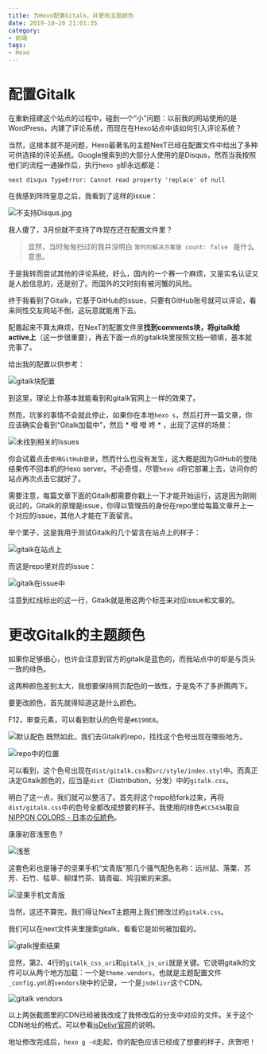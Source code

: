 ```yaml
---
title: 为Hexo配置Gitalk，并更改主题颜色
date: 2019-10-20 21:01:35
category:
- 前端
tags:
- Hexo
---
```


# 配置Gitalk
在重新搭建这个站点的过程中，碰到一个“小”问题：以前我的网站使用的是WordPress，内建了评论系统，而现在在Hexo站点中该如何引入评论系统？

<!-- more -->

当然，这根本就不是问题，Hexo最著名的主题NexT已经在配置文件中给出了多种可供选择的评论系统。Google搜索到的大部分人使用的是Disqus，然而当我按照他们的流程一通操作后，执行`hexo g`却永远都是：

    next disqus TypeError: Cannot read property 'replace' of null

在我感到阵阵窒息之后，我看到了这样的issue：

![不支持Disqus.jpg](https://i.loli.net/2020/01/12/fkE8JSxeo4pjmu7.jpg)

我人傻了，3月份就不支持了咋现在还在配置文件里？

> 显然，当时匆匆扫过的我并没明白 `暂时的解决方案是 count: false ` 是什么意思。

于是我转而尝试其他的评论系统，好么，国内的一个赛一个麻烦，又是实名认证又是人脸信息的，还是别了。而国外的又时刻有被河蟹的风险。

终于我看到了Gitalk，它基于GitHub的issue，只要有GitHub账号就可以评论，看来同性交友网站不倒，这玩意就能用下去。

配置起来不算太麻烦，在NexT的配置文件里**找到comments块，将gitalk给active上**（这一步很重要），再去下面一点的gitalk块里按照文档一顿填，基本就完事了。

给出我的配置以供参考：

![gitalk块配置](https://i.loli.net/2020/01/12/jPw6frglHAW52ME.jpg)

到这里，理论上你基本就能看到和gitalk官网上一样的效果了。

然而，坑爹的事情不会就此停止，如果你在本地`hexo s`，然后打开一篇文章，你应该确实会看到“Gitalk加载中”，然后 * 噔  噔  咚 * ，出现了这样的场景：

![未找到相关的Issues](https://i.loli.net/2020/01/12/VmbrWfpDMNute5O.jpg)

你会试着点击`使用GitHub登录`，然而什么也没有发生，这大概是因为GitHub的登陆结果传不回本机的Hexo server。不必奇怪，尽管`hexo d`将它部署上去，访问你的站点再次点击它就好了。

需要注意，每篇文章下面的Gitalk都需要你戳上一下才能开始运行，这是因为刚刚说过的，Gitalk的原理是issue，你得以管理员的身份在repo里给每篇文章开上一个对应的issue，其他人才能在下面留言。

举个栗子，这是我用于测试Gitalk的几个留言在站点上的样子：

![gitalk在站点上](https://i.loli.net/2020/01/12/62GCSo1yZp3ixRW.jpg)

而这是repo里对应的issue：

![gitalk在issue中](https://i.loli.net/2020/01/12/l7pDt8vaf1gKdmk.jpg)

注意到红线标出的这一行，Gitalk就是用这两个标签来对应issue和文章的。

# 更改Gitalk的主题颜色
如果你足够细心，也许会注意到官方的gitalk是蓝色的，而我站点中的却是与页头一致的绯色。

这两种颜色差别太大，我想要保持网页配色的一致性，于是免不了多折腾两下。

要更改颜色，首先就得知道这是什么颜色。

F12，审查元素，可以看到默认的色号是`#6190E8`。

![默认配色](https://i.loli.net/2020/01/12/mjACFTl8et5hfwp.jpg)
既然如此，我们去Gitalk的repo，找找这个色号出现在哪些地方。

![repo中的位置](https://i.loli.net/2020/01/12/EAkaJT7sGz8jcC1.jpg)

可以看到，这个色号出现在`dist/gitalk.css`和`src/style/index.styl`中。而真正决定Gitalk颜色的，应当是`dist`（Distribution，分发）中的`gitalk.css`。

明白了这一点，我们就可以整活了。首先将这个repo给fork过来，再将`dist/gitalk.css`中的色号全都改成想要的样子。我使用的绯色`#CC543A`取自[NIPPON COLORS - 日本の伝統色](http://nipponcolors.com)。

康康初音浅葱色？

![浅葱](https://i.loli.net/2020/01/12/rzUKvqA5SIT7tPG.jpg)

这套色彩也是锤子的坚果手机“文青版”那几个骚气配色名称：远州鼠、落栗、苏芳、石竹、枯草、柳煤竹茶、锖青磁、鸠羽紫的来源。

![坚果手机文青版](https://i.loli.net/2020/01/12/7p1J9MOtAChDqyi.jpg)

当然，这还不算完，我们得让NexT主题用上我们修改过的`gitalk.css`。

我们可以在next文件夹里搜索gitalk，看看它是如何被加载的。

![gtalk搜索结果](https://i.loli.net/2020/01/12/UiRWDco3Tr6IAls.jpg)

显然，第2、4行的`gitalk_css_uri`和`gitalk_js_uri`就是关键。它说明gitalk的文件可以从两个地方加载：一个是`theme.vendors`，也就是主题配置文件`_config.yml`的`vendors`块中的记录，一个是`jsdelivr`这个CDN。

![gitalk vendors](https://i.loli.net/2020/01/12/FpBQKzJZhqjdtmY.jpg)

以上两张截图里的CDN已经被我改成了我修改后的分支中对应的文件。关于这个CDN地址的格式，可以参看[jsDelivr官网](https://www.jsdelivr.com)的说明。

地址修改完成后，`hexo g -d`走起，你的配色应该已经成了想要的样子，庆贺吧！